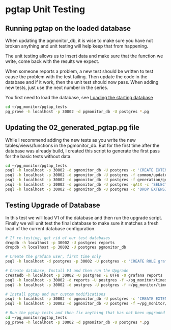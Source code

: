 # pgtap Unit Testing

## Running pgtap on the loaded database

When updating the pgmonitor_db, it is wise to make sure you have not broken anything and unit testing will help keep that from happening.

The unit testing allows us to insert data and make sure that the function we write, come back with the results we expect.

When someone reports a problem, a new test should be written to test cause the problem with the test failing. Then update the code in the database and if it work, then the unit test should now pass. When adding new tests, just use the next number in the series.

You first need to load the database, see [Loading the starting database](../timescaledb/README.md)

```bash
cd ~/pg_monitor/pgtap_tests
pg_prove -h localhost -p 30002 -d pgmonitor_db -U postgres *.pg
```

## Updating the 02_generated_pgtap.pg file

While I recommend adding the new tests as you write the new tables/views/functions in the pgmonitor_db. But for the first time after the database was already build, I created this script to generate the first pass for the basic tests without data.

```bash
cd ~/pg_monitor/pgtap_tests
psql -h localhost -p 30002 -d pgmonitor_db -U postgres -c 'CREATE EXTENSION IF NOT EXISTS pgtap;'
psql -h localhost -p 30002 -d pgmonitor_db -U postgres -f common/update_pgtap.sql
psql -h localhost -p 30002 -d pgmonitor_db -U postgres -f generation/generate_pgtap.sql
psql -h localhost -p 30002 -d pgmonitor_db -U postgres -qAtX -c 'SELECT * FROM tools.generate_pgtap();' -o 02_generated_pgtap.pg
psql -h localhost -p 30002 -d pgmonitor_db -U postgres -c 'DROP EXTENSION IF EXISTS pgtap;'
```

## Testing Upgrade of Database

In this test we will load V1 of the database and then run the upgrade script. Finally we will unit test the final database to make sure it matches a fresh load of the current database configuration.

```bash
# If re-testing, get rid of our test databases
dropdb -h localhost -p 30002 -U postgres reports
dropdb -h localhost -p 30002 -U postgres pgmonitor_db

# Create the grafana user, first time only
psql -h localhost -d postgres -p 30002 -U postgres -c "CREATE ROLE grafana WITH PASSWORD 'pgpass' IN ROLE pg_monitor;"

# Create database, Install V1 and then run the Upgrade
createdb -h localhost -p 30002 -U postgres -E UTF8 -O grafana reports
psql -h localhost -p 30002 -d reports -U postgres -f ~/pg_monitor/timescaledb/init_timescaledb_v1.sql
psql -h localhost -p 30002 -d postgres -U postgres -f ~/pg_monitor/timescaledb/upgrade_timescaledb.sql

# Install pgtap and our custom modifications
psql -h localhost -p 30002 -d pgmonitor_db -U postgres -c 'CREATE EXTENSION IF NOT EXISTS pgtap;'
psql -h localhost -p 30002 -d pgmonitor_db -U postgres -f ~/pg_monitor/pgtap_tests/common/update_pgtap.sql

# Run the pgtap tests and then fix anything that has not been upgraded properly.
cd ~/pg_monitor/pgtap_tests
pg_prove -h localhost -p 30002 -d pgmonitor_db -U postgres *.pg
```
